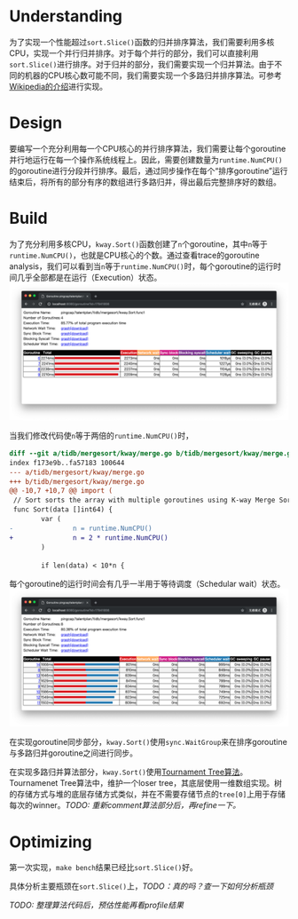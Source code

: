 # Understanding

为了实现一个性能超过`sort.Slice()`函数的归并排序算法，我们需要利用多核CPU，实现一个并行归并排序。对于每个并行的部分，我们可以直接利用`sort.Slice()`进行排序。对于归并的部分，我们需要实现一个归并算法。由于不同的机器的CPU核心数可能不同，我们需要实现一个多路归并排序算法。可参考[Wikipedia的介绍][k-way-merge]进行实现。

# Design

要编写一个充分利用每一个CPU核心的并行排序算法，我们需要让每个goroutine并行地运行在每一个操作系统线程上。因此，需要创建数量为`runtime.NumCPU()`的goroutine进行分段并行排序。最后，通过同步操作在每个“排序goroutine”运行结束后，将所有的部分有序的数组进行多路归并，得出最后完整排序好的数组。

# Build

为了充分利用多核CPU，`kway.Sort()`函数创建了`n`个goroutine，其中`n`等于`runtime.NumCPU()`，也就是CPU核心的个数。通过查看trace的goroutine analysis，我们可以看到当`n`等于`runtime.NumCPU()`时，每个goroutine的运行时间几乎全部都是在运行（Execution）状态。
![goroutine_analysis_v0](./_pprof/img/goroutine_analysis_v0.png)

当我们修改代码使`n`等于两倍的`runtime.NumCPU()`时，
```diff
diff --git a/tidb/mergesort/kway/merge.go b/tidb/mergesort/kway/merge.go
index f173e9b..fa57183 100644
--- a/tidb/mergesort/kway/merge.go
+++ b/tidb/mergesort/kway/merge.go
@@ -10,7 +10,7 @@ import (
 // Sort sorts the array with multiple goroutines using K-way Merge Sort algorithm.
 func Sort(data []int64) {
        var (
-               n = runtime.NumCPU()
+               n = 2 * runtime.NumCPU()
        )

        if len(data) < 10*n {
```

每个goroutine的运行时间会有几乎一半用于等待调度（Schedular wait）状态。
![goroutine_analysis_v0_double_goroutine](./_pprof/img/goroutine_analysis_v0_double_goroutine.png)

在实现goroutine同步部分，`kway.Sort()`使用`sync.WaitGroup`来在排序goroutine与多路归并goroutine之间进行同步。

在实现多路归并算法部分，`kway.Sort()`使用[Tournament Tree算法][tournament]。Tournamenet Tree算法中，维护一个loser tree，其底层使用一维数组实现。树的存储方式与堆的底层存储方式类似，并在不需要存储节点的`tree[0]`上用于存储每次的winner。*TODO: 重新comment算法部分后，再refine一下。*

# Optimizing

第一次实现，`make bench`结果已经比`sort.Slice()`好。

具体分析主要瓶颈在`sort.Slice()`上，*TODO：真的吗？查一下如何分析瓶颈*

*TODO: 整理算法代码后，预估性能再看profile结果*

[k-way-merge]: https://en.wikipedia.org/wiki/K-way_merge_algorithm
[tournament]: https://en.wikipedia.org/wiki/K-way_merge_algorithm#Tournament_Tree
